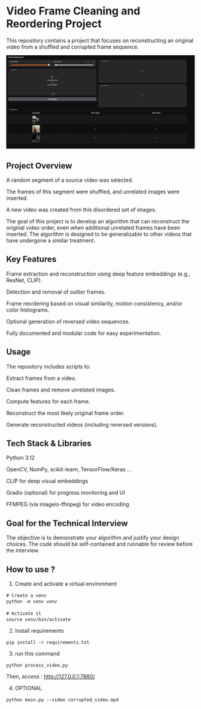 # Video Frame Cleaning and Reordering Project

This repository contains a project that focuses on reconstructing an original video from a shuffled and corrupted frame sequence.


![Video Processing Demo](images/foto.PNG)

## Project Overview

A random segment of a source video was selected.

The frames of this segment were shuffled, and unrelated images were inserted.

A new video was created from this disordered set of images.

The goal of this project is to develop an algorithm that can reconstruct the original video order, even when additional unrelated frames have been inserted. The algorithm is designed to be generalizable to other videos that have undergone a similar treatment.

## Key Features

Frame extraction and reconstruction using deep feature embeddings (e.g., ResNet, CLIP).

Detection and removal of outlier frames.

Frame reordering based on visual similarity, motion consistency, and/or color histograms.

Optional generation of reversed video sequences.

Fully documented and modular code for easy experimentation.

## Usage

The repository includes scripts to:

Extract frames from a video.

Clean frames and remove unrelated images.

Compute features for each frame.

Reconstruct the most likely original frame order.

Generate reconstructed videos (including reversed versions).

## Tech Stack & Libraries

Python 3.12

OpenCV, NumPy, scikit-learn, TensorFlow/Keras ...

CLIP for deep visual embeddings

Gradio (optional) for progress monitoring and UI

FFMPEG (via imageio-ffmpeg) for video encoding

## Goal for the Technical Interview

The objective is to demonstrate your algorithm and justify your design choices. The code should be self-contained and runnable for review before the interview.


## How to use ?

1. Create and activate a virtual environment
```
# Create a venv
python -m venv venv  

# Activate it
source venv/bin/activate 
 ```

 2. Install requirements
 ```
pip install -r requirements.txt
 ```

3. run this command
```
python process_video.py
 ``` 

Then, access : http://127.0.0.1:7860/


4. OPTIONAL
```
python main.py --video corrupted_video.mp4
 ```
 

